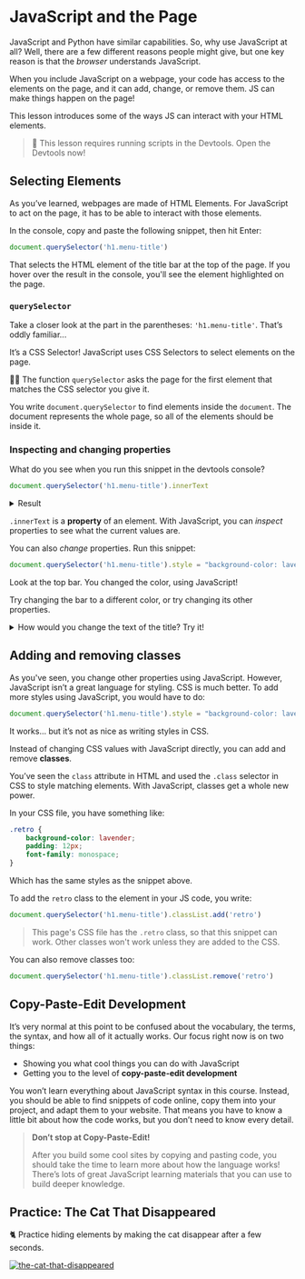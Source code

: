 # JavaScript and the Page

JavaScript and Python have similar capabilities. So, why use JavaScript at all? Well, there are a few different reasons people might give, but one key reason is that the _browser_ understands JavaScript.

When you include JavaScript on a webpage, your code has access to the elements on the page, and it can add, change, or remove them. JS can make things happen on the page!

This lesson introduces some of the ways JS can interact with your HTML elements.

> 🔎 This lesson requires running scripts in the Devtools. Open the Devtools now!

## Selecting Elements

As you’ve learned, webpages are made of HTML Elements. For JavaScript to act on the page, it has to be able to interact with those elements.

In the console, copy and paste the following snippet, then hit Enter:

```javascript
document.querySelector('h1.menu-title')
```

That selects the HTML element of the title bar at the top of the page. If you hover over the result in the console, you'll see the element highlighted on the page.

### `querySelector`

Take a closer look at the part in the parentheses: `'h1.menu-title'`. That’s oddly familiar...

It’s a CSS Selector! JavaScript uses CSS Selectors to select elements on the page.

<aside>

✍🏾 The function `querySelector` asks the page for the first element that matches the CSS selector you give it.

</aside>

You write `document.querySelector` to find elements inside the `document`. The document represents the whole page, so all of the elements should be inside it.

### Inspecting and changing properties

What do you see when you run this snippet in the devtools console?

```javascript
document.querySelector('h1.menu-title').innerText
```

<details><summary>Result</summary>

When I run that snippet, I see the text that’s in the top bar, "Web Development Fundamentals".

</details>

`.innerText` is a **property** of an element. With JavaScript, you can *inspect* properties to see what the current values are.

You can also *change* properties. Run this snippet:

```javascript
document.querySelector('h1.menu-title').style = "background-color: lavender"
```

Look at the top bar. You changed the color, using JavaScript!

Try changing the bar to a different color, or try changing its other properties.

<details><summary>How would you change the text of the title? Try it!</summary>

Here's one solution:

```js
document.querySelector('h1.menu-title').innerText = "Intro to Gardening 🌱"
```

Try running that, if you weren't able to change the title already.

</details>

## Adding and removing classes

As you've seen, you change other properties using JavaScript. However, JavaScript isn’t a great language for styling. CSS is much better. To add more styles using JavaScript, you would have to do:

```javascript
document.querySelector('h1.menu-title').style = "background-color: lavender; padding: 12px; font-family: monospace"
```

It works... but it’s not as nice as writing styles in CSS.

Instead of changing CSS values with JavaScript directly, you can add and remove **classes**.

You’ve seen the `class` attribute in HTML and used the `.class` selector in CSS to style matching elements. With JavaScript, classes get a whole new power.

In your CSS file, you have something like:

```css
.retro {
	background-color: lavender;
	padding: 12px;
	font-family: monospace;
}
```

Which has the same styles as the snippet above.

To add the `retro` class to the element in your JS code, you write:

```javascript
document.querySelector('h1.menu-title').classList.add('retro')
```

> This page's CSS file has the `.retro` class, so that this snippet can work. Other classes won't work unless they are added to the CSS.

You can also remove classes too:

```javascript
document.querySelector('h1.menu-title').classList.remove('retro')
```

## Copy-Paste-Edit Development

It’s very normal at this point to be confused about the vocabulary, the terms, the syntax, and how all of it actually works. Our focus right now is on two things:

- Showing you what cool things you can do with JavaScript
- Getting you to the level of **copy-paste-edit development**

You won’t learn everything about JavaScript syntax in this course. Instead, you should be able to find snippets of code online, copy them into your project, and adapt them to your website. That means you have to know a little bit about how the code works, but you don’t need to know every detail.

> **Don’t stop at Copy-Paste-Edit!**
>
> After you build some cool sites by copying and pasting code, you should take the time to learn more about how the language works! There’s lots of great JavaScript learning materials that you can use to build deeper knowledge.

## Practice: The Cat That Disappeared

<aside>

🐈 Practice hiding elements by making the cat disappear after a few seconds.

[![the-cat-that-disappeared](https://img.shields.io/static/v1?label=Open%20Project&message=the%20cat%20that%20disappeared&color=blue)](https://classroom.github.com/a/Mdmqw6la)

</aside
